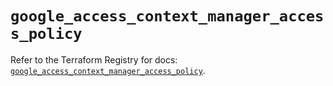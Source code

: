 # `google_access_context_manager_access_policy`

Refer to the Terraform Registry for docs: [`google_access_context_manager_access_policy`](https://registry.terraform.io/providers/drfaust92/google/4.16.4/docs/resources/access_context_manager_access_policy).
